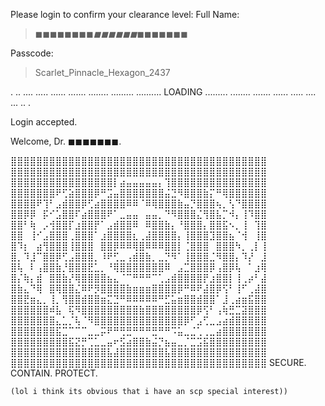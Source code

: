 Please login to confirm your clearance level:
Full Name:
>◼◼◼◼◼◼◼◼_◼◼◼◼◼◼_◼◼◼◼◼◼◼

Passcode:
>Scarlet_Pinnacle_Hexagon_2437

.
..
....
.....
......
.......
........
.........
.......... LOADING
.........
........
.......
......
.....
....
...
..
.

Login accepted.

Welcome, Dr. ◼◼◼◼◼◼◼.

⣿⣿⣿⣿⣿⣿⣿⣿⣿⣿⣿⣿⣿⣿⣿⣿⣿⣿⣿⣿⣿⣿⣿⣿⣿⣿⣿⣿⣿⣿⣿⣿⣿⣿⣿⣿⣿⣿⣿⣿
⣿⣿⣿⣿⣿⣿⣿⣿⣿⣿⣿⣿⣿⣿⣿⣿⣿⣿⣿⣿⣿⣿⣿⣿⣿⣿⣿⣿⣿⣿⣿⣿⣿⣿⣿⣿⣿⣿⣿⣿
⣿⣿⣿⣿⣿⣿⣿⣿⣿⣿⣿⣿⣿⣿⣿⣿⡇⣴⣤⣤⣤⣤⣤⡄⢹⣿⣿⣿⣿⣿⣿⣿⣿⣿⣿⣿⣿⣿⣿⣿
⣿⣿⣿⣿⣿⣿⣿⠟⢋⣵⣿⣿⣿⡿⠛⣩⣤⣿⣿⣿⣿⣿⣿⣿⣬⣙⠻⣿⣿⣿⣷⡍⠛⢿⣿⣿⣿⣿⣿⣿
⣿⣿⣿⣿⠟⢹⠃⣠⣾⣿⣿⡿⢋⣴⣿⣿⣿⣿⠿⠿⠈⠿⢿⣿⣿⣿⣷⣤⡙⣿⣿⣿⢦⡀⢣⠙⣿⣿⣿⣿
⣿⣿⡿⡿⠀⡯⠊⣡⣿⣿⠏⣴⣿⣿⣿⠟⠁⣀⣤⣤⠀⣤⣤⡀⠙⠻⣿⣿⣿⣌⢻⣿⣧⡉⠺⡄⢸⠹⣿⣿
⣿⣿⠃⢷⠀⡠⢺⣿⣿⡏⣰⣿⣿⡟⠁⣠⣾⣿⣿⠿⠀⠿⣿⣿⣷⡄⠘⣿⣿⣿⡄⣿⣿⣯⠢⡀⢸⠀⢹⣿
⣿⣿⠀⢸⠊⣠⣿⣿⣿⢀⣿⣿⣿⠁⣰⣿⣿⣿⣿⣆⢀⣼⣿⣿⣿⣿⡄⢸⣿⣿⣿⣹⣿⣿⣦⠈⢺⠀⢸⣿
⣿⠹⡆⠀⣴⢻⣿⣿⣿⢸⣿⣿⣿⠀⣿⣿⡿⠿⠿⢿⣿⠿⠿⠿⣿⣿⡇⢈⣿⣿⣿⠀⣿⣿⣿⠳⡀⢀⡇⢸
⣿⡀⠹⣸⠉⣿⣿⡿⢋⣠⣿⣿⣿⡀⠸⠟⢋⣀⢠⣾⣿⣷⡀⣀⡙⠻⠁⢸⣿⣿⣿⣈⠻⣿⣿⡄⠹⡜⠀⣸
⣿⢧⠀⠇⢠⣿⣿⣷⡘⣿⣿⣿⣟⣁⡀⠘⢿⣿⣿⣿⣿⣿⣿⣿⠿⠀⣠⣉⣿⣿⣿⡿⢠⣿⡿⢧⠀⠁⣰⢿
⣿⡌⢷⡄⣾⠀⣿⣿⣷⡜⢿⣿⣿⣿⣿⣦⣄⠈⠉⠛⠛⠛⠉⢁⣠⣾⣿⣿⣿⣿⡟⣰⣿⣿⡇⢸⢀⡴⠃⣼
⣿⣷⣄⠙⢿⠀⣿⢿⣿⣿⣌⠿⠟⡻⣿⣿⣿⣿⣷⣶⣶⣶⣿⣿⣿⣿⡿⠛⠿⠟⣼⣿⡿⢫⠃⢸⠋⢀⣼⣿
⣿⣿⣟⣶⣄⡀⢸⡀⢻⣿⣿⣾⣿⣿⣶⣍⣙⠛⠿⠿⠿⠿⠿⠛⣋⣥⣶⣿⣿⣾⣿⣿⠁⣸⢀⣴⣶⣯⣿⣿
⣿⣿⣿⣿⣿⣿⠾⣧⠀⢯⠻⣿⣿⣿⣿⣿⣿⣿⣿⣿⣷⣿⣿⣿⣿⣿⣿⣿⣿⡿⢫⠃⢠⢷⣛⣉⣽⣿⣿⣿
⣿⣿⣿⣿⣿⣿⣿⣄⣁⡈⢧⠈⠻⣿⣿⣿⣿⣿⣿⣿⣿⣿⣿⣿⣿⣿⣿⡿⠋⣠⢋⣀⣠⣴⣾⣿⣿⣿⣿⣿
⣿⣿⣿⣿⣿⣿⣿⣯⣉⠉⠉⠉⣀⣀⡭⠟⠛⢛⣛⠛⠛⠛⣛⠛⠛⠩⣥⣀⣈⢁⢀⣀⣴⣿⣿⣿⣿⣿⣿⣿
⣿⣿⣿⣿⣿⣿⣿⣿⣿⣯⣝⡛⢉⣁⣀⣤⠖⣫⣴⣿⣿⣷⣬⡙⣦⣤⣀⡈⣉⣩⣯⣿⣿⣿⣿⣿⣿⣿⣿⣿
⣿⣿⣿⣿⣿⣿⣿⣿⣿⣿⣿⣿⣿⣿⣿⣧⣼⣿⣿⣿⣿⣿⣿⣿⣧⣿⣿⣿⣿⣿⣿⣿⣿⣿⣿⣿⣿⣿⣿⣿
⣿⣿⣿⣿⣿⣿⣿⣿⣿⣿⣿⣿⣿⣿⣿⣿⣿⣿⣿⣿⣿⣿⣿⣿⣿⣿⣿⣿⣿⣿⣿⣿⣿⣿⣿⣿⣿⣿⣿⣿
               SECURE. CONTAIN. PROTECT.















    (lol i think its obvious that i have an scp special interest))
